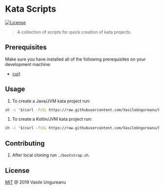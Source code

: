 # Kata Scripts

<a href="https://github.com/VasileUngureanu/repository-template/blob/master/LICENSE"><img src="https://img.shields.io/badge/license-MIT-green.svg" alt="License"></a>

> A collection of scripts for quick creation of kata projects

## Prerequisites

Make sure you have installed all of the following prerequisites on your development machine:

* [curl](https://curl.haxx.se/)

## Usage

1. To create a Java/JVM kata project run:

```sh
sh -c "$(curl -fsSL https://raw.githubusercontent.com/VasileUngureanu/kata-scripts/master/create-jvm-kata-project.sh)"
```

1. To create a Kotlin/JVM kata project run:

```sh
sh -c "$(curl -fsSL https://raw.githubusercontent.com/VasileUngureanu/kata-scripts/master/create-kotlin-jvm-kata-project.sh)"
```

## Contributing

1. After local cloning run `./bootstrap.sh`.

License
-------

[MIT](LICENSE) @ 2019 Vasile Ungureanu

